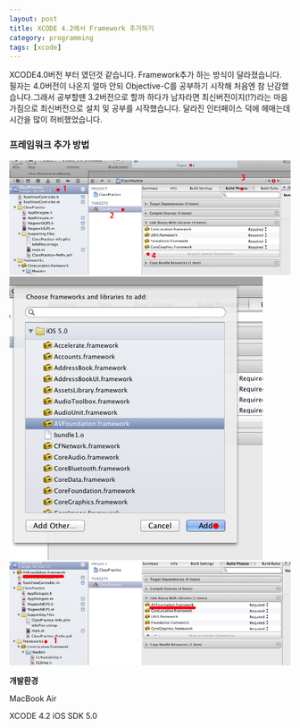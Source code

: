 ```yaml
---
layout: post
title: XCODE 4.2에서 Framework 추가하기
category: programming
tags: [xcode]
---
```


XCODE4.0버전 부터 였던것 같습니다. Framework추가 하는 방식이 달라졌습니다. 필자는 4.0버전이 나온지 얼마 안되 Objective-C를 공부하기 시작해 처음엔 참 난감했습니다.그래서 공부할땐 3.2버전으로 할까 하다가 남자라면 최신버전이지(!?)라는 마음 가짐으로 최신버전으로 설치 및 공부를 시작했습니다. 달라진 인터페이스 덕에 헤매는데 시간을 많이 허비했었습니다.

### 프레임워크 추가 방법 ###
![Xcode 4.2에서 프레임워크 추가하는 방법1](/images/posts/xcode_add_framework_step_01.png)
![Xcode 4.2에서 프레임워크 추가하는 방법2](/images/posts/xcode_add_framework_step_02.png)
![Xcode 4.2에서 프레임워크 추가하는 방법3](/images/posts/xcode_add_framework_step_03.png)


**개발환경**

MacBook Air

XCODE 4.2 iOS SDK 5.0
